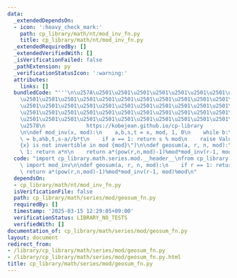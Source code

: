 ```yaml
---
data:
  _extendedDependsOn:
  - icon: ':heavy_check_mark:'
    path: cp_library/math/nt/mod_inv_fn.py
    title: cp_library/math/nt/mod_inv_fn.py
  _extendedRequiredBy: []
  _extendedVerifiedWith: []
  _isVerificationFailed: false
  _pathExtension: py
  _verificationStatusIcon: ':warning:'
  attributes:
    links: []
  bundledCode: "'''\n\u257A\u2501\u2501\u2501\u2501\u2501\u2501\u2501\u2501\u2501\u2501\
    \u2501\u2501\u2501\u2501\u2501\u2501\u2501\u2501\u2501\u2501\u2501\u2501\u2501\
    \u2501\u2501\u2501\u2501\u2501\u2501\u2501\u2501\u2501\u2501\u2501\u2501\u2501\
    \u2501\u2501\u2501\u2501\u2501\u2501\u2501\u2501\u2501\u2501\u2501\u2501\u2501\
    \u2501\u2501\u2501\u2501\u2501\u2501\u2501\u2501\u2501\u2501\u2501\u2501\u2501\
    \u2578\n             https://kobejean.github.io/cp-library               \n'''\n\
    \n\ndef mod_inv(x, mod):\n    a,b,s,t = x, mod, 1, 0\n    while b:\n        a,b,s,t\
    \ = b,a%b,t,s-a//b*t\n    if a == 1: return s % mod\n    raise ValueError(f\"\
    {x} is not invertible in mod {mod}\")\n\ndef geosum(a, r, n, mod):\n    if r ==\
    \ 1: return a*n\n    return a*(pow(r,n,mod)-1)%mod*mod_inv(r-1, mod)%mod\n"
  code: "import cp_library.math.series.mod.__header__\nfrom cp_library.math.nt.mod_inv_fn\
    \ import mod_inv\n\ndef geosum(a, r, n, mod):\n    if r == 1: return a*n\n   \
    \ return a*(pow(r,n,mod)-1)%mod*mod_inv(r-1, mod)%mod\n"
  dependsOn:
  - cp_library/math/nt/mod_inv_fn.py
  isVerificationFile: false
  path: cp_library/math/series/mod/geosum_fn.py
  requiredBy: []
  timestamp: '2025-03-15 12:29:05+09:00'
  verificationStatus: LIBRARY_NO_TESTS
  verifiedWith: []
documentation_of: cp_library/math/series/mod/geosum_fn.py
layout: document
redirect_from:
- /library/cp_library/math/series/mod/geosum_fn.py
- /library/cp_library/math/series/mod/geosum_fn.py.html
title: cp_library/math/series/mod/geosum_fn.py
---
```

